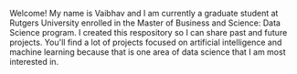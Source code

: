 Welcome! My name is Vaibhav and I am currently a graduate student at Rutgers University enrolled in the Master of Business and Science: Data Science program. I created this respository so I can share past and future projects. You'll find a lot of projects focused on artificial intelligence and machine learning because that is one area of data science that I am most interested in. 
